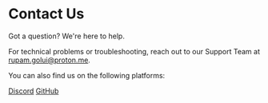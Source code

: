 # Contact Us

Got a question? We're here to help.

For technical problems or troubleshooting, reach out to our Support Team at rupam.golui@proton.me.

You can also find us on the following platforms:

[Discord](https://discord.gg/EmmFRZXMSK)
[GitHub](https://github.com/Itz-Agasta/ethos)
